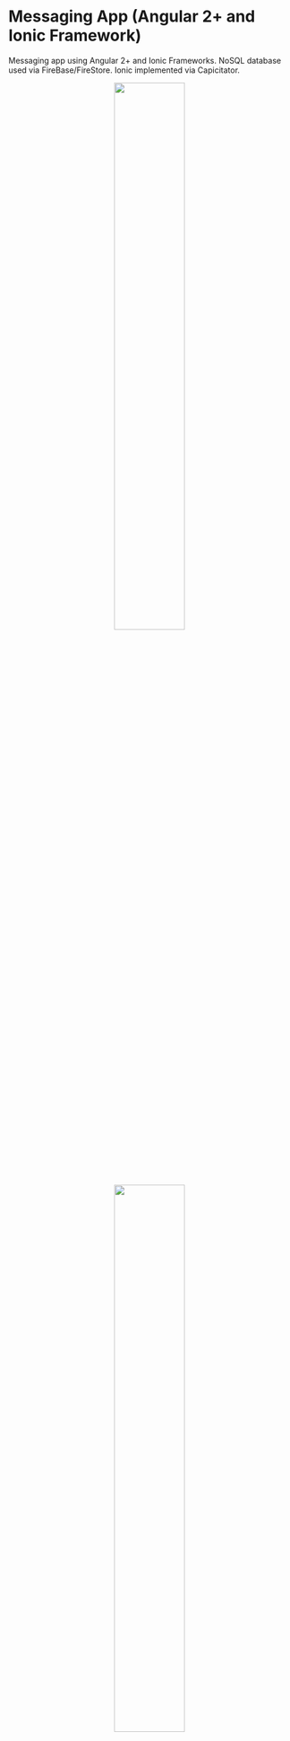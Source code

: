 # Messaging App (Angular 2+ and Ionic Framework)
 Messaging app using Angular 2+ and Ionic Frameworks.  NoSQL database used via FireBase/FireStore.  Ionic implemented via Capicitator.
  <p align="center">
 <img  src="https://chrisyou-backup-website.s3.amazonaws.com/assets/github-preview/dating/Dating-People.png" width="50%"/>
</p>

  <p align="center">
 <img  src="https://chrisyou-backup-website.s3.amazonaws.com/assets/github-preview/dating/dating-inbox-details.png" width="50%"/>
</p>
